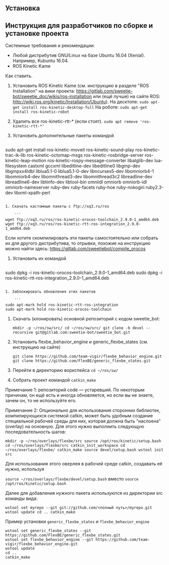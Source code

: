 Установка
---------

Инструкция для разработчиков по сборке и установке проекта
-------------------------------------------------------------------------------------------------

Системные требования и рекомендации:
* Любой дистрибутив GNU/Linux на базе Ubuntu 16.04 (Xenial). Например, Kubuntu 16.04.
* ROS Kinetic Kame

Как ставить.

1. Установить ROS Kinetic Kame (см. инструкцию в разделе "ROS Installation" на вики проекта: https://gitlab.com/sweetie-bot/sweetie_doc/wikis/ros-installation или (ещё лучше) на сайте ROS: http://wiki.ros.org/kinetic/Installation/Ubuntu).
На десктопе:
`sudo apt-get install ros-kinetic-desktop-full`
На роботе:
`sudo apt-get install ros-kinetic-robot`

1. Удалить все ros-kinetic-rtt-* (если стоят).
`sudo apt remove 'ros-kinetic-rtt-*'`

1. Установить дополнительные пакеты командой

    ```
sudo apt-get install ros-kinetic-moveit ros-kinetic-sound-play ros-kinetic-trac-ik-lib ros-kinetic-octomap-msgs ros-kinetic-rosbridge-server ros-kinetic-leap-motion ros-kinetic-rospy-message-converter libalglib-dev lua-filesystem castxml gccxml libeditline-dev libeditline0 libgmp-dev libgmpxx4ldbl liblua5.1-0 liblua5.1-0-dev libncurses5-dev libomniorb4-1 libomniorb4-dev libomnithread3-dev libomnithread3c2 libreadline-dev libreadline6-dev libtinfo-dev libtool-bin omniidl omniorb omniorb-idl omniorb-nameserver ruby-dev ruby-facets ruby-hoe ruby-nokogiri ruby2.3-dev libxml-xpath-perl
```

1. Скачать кастомные пакеты с ftp://xq3.ru/ros

    ```
wget ftp://xq3.ru/ros/ros-kinetic-orocos-toolchain_2.9.0-1_amd64.deb
wget ftp://xq3.ru/ros/ros-kinetic-rtt-ros-integration_2.9.0-1_amd64.deb
```
Если хотите скомпилировать эти пакеты самостоятельно или собрать их для другого дистрибутива, то отрывки, похожие на инструкцию можно найти здесь: https://gitlab.com/sweetiebot/compile_orocos

1. Установить их командой 
    ```
sudo dpkg -i ros-kinetic-orocos-toolchain_2.9.0-1_amd64.deb
sudo dpkg -i ros-kinetic-rtt-ros-integration_2.9.0-1_amd64.deb
```

1. Заблокировать обновления этих пакетов

    ```
sudo apt-mark hold ros-kinetic-rtt-ros-integration
sudo apt-mark hold ros-kinetic-orocos-toolchain
```

1. Скачать (клонировать) основной репозиторий с кодом sweetie_bot:

    `mkdir -p ~/ros/sw/src/
cd ~/ros/sw/src/
git clone -b devel --recursive git@gitlab.com:sweetie-bot/sweetie_bot.git
`

1. Установить flexbe_behavior_engine и generic_flexbe_states (см. инструкцию на сайте)

    `git clone https://github.com/team-vigir/flexbe_behavior_engine.git
git clone https://github.com/FlexBE/generic_flexbe_states.git`

1. Перейти в директорию воркспейса
`cd ~/ros/sw/`

1. Собрать проект командой
`catkin_make`

Примечание 1: репозиторий code &mdash; устаревший. По некоторым причинам, он ещё есть и иногда обновляется, но если вы не знаете, зачем он, то не используйте его.

Примечание 2: Опционально для использования сторонних библиотек, компилирующихся системой catkin, может быть удобным создание специальной рабочей среды для них, которая должна быть "наслоена" (overlay) на основную. Для этого нужно выполнить следующую последовательность шагов:

`mkdir -p ~/ros/overlays/flexbe/src
source /opt/ros/kinetic/setup.bash
cd ~/ros/overlays/flexbe/src
catkin_init_workspace
cd ~/ros/overlays/flexbe/
catkin_make
source devel/setup.bash
wstool init src
`

Для использования этого оверлея в рабочей среде catkin, создавать её нужно, используя 

`source ~/ros/overlays/flexbe/devel/setup.bash`
вместо
`source /opt/ros/kinetic/setup.bash`

Далее для добавления нужного пакета используются из директории src команды вида:

`wstool set myrepo --git git://github.com/<полный путь>/myrepo.git
wstool update
cd ..
catkin_make
`

Пример установки `generic_flexbe_states` и `flexbe_behavior_engine`
```
wstool set generic_flexbe_states --git https://github.com/FlexBE/generic_flexbe_states.git
wstool set flexbe_behavior_engine --git https://github.com/team-vigir/flexbe_behavior_engine.git
wstool update
cd ..
catkin_make
```

